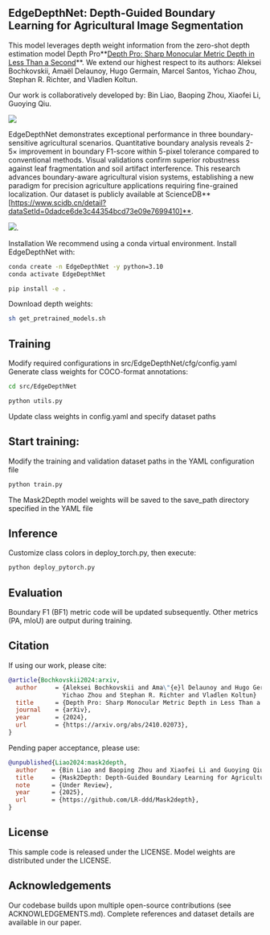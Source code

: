 ## EdgeDepthNet: Depth-Guided Boundary Learning for Agricultural Image Segmentation
This model leverages depth weight information from the zero-shot depth estimation model ​​Depth Pro**[Depth Pro: Sharp Monocular Metric Depth in Less Than a Second](https://arxiv.org/abs/2410.02073)**. We extend our highest respect to its authors:
Aleksei Bochkovskii, Amaël Delaunoy, Hugo Germain, Marcel Santos, Yichao Zhou, Stephan R. Richter, and Vladlen Koltun.

Our work is collaboratively developed by:
Bin Liao, Baoping Zhou, Xiaofei Li, Guoying Qiu.

![](datas/network.png)


EdgeDepthNet demonstrates exceptional performance in three boundary-sensitive agricultural scenarios. Quantitative boundary analysis reveals 2-5× improvement in boundary F1-score within 5-pixel tolerance compared to conventional methods. Visual validations confirm superior robustness against leaf fragmentation and soil artifact interference. This research advances boundary-aware agricultural vision systems, establishing a new paradigm for precision agriculture applications requiring fine-grained localization.
Our dataset is publicly available at ​​ScienceDB**[https://www.scidb.cn/detail?dataSetId=0dadce6de3c44354bcd73e09e7699410]**​​.

![](datas/vision.png).

Installation
We recommend using a conda virtual environment. Install EdgeDepthNet with:
```bash
conda create -n EdgeDepthNet -y python=3.10
conda activate EdgeDepthNet

pip install -e .
```
Download depth weights:
```bash
sh get_pretrained_models.sh
```

## Training
Modify required configurations in src/EdgeDepthNet/cfg/config.yaml
​​Generate class weights for COCO-format annotations​​:

```bash
cd src/EdgeDepthNet

python utils.py
```
Update class weights in config.yaml and specify dataset paths

## Start training:
Modify the training and validation dataset paths in the YAML configuration file​
```bash
python train.py
```
The Mask2Depth model weights will be saved to the save_path directory specified in the YAML file​

## Inference
Customize class colors in deploy_torch.py, then execute:
```bash
python deploy_pytorch.py
```

## Evaluation
Boundary F1 (BF1) metric code will be updated subsequently.
Other metrics (PA, mIoU) are output during training.

## Citation
If using our work, please cite:
```bibtex
@article{Bochkovskii2024:arxiv,
  author     = {Aleksei Bochkovskii and Ama\"{e}l Delaunoy and Hugo Germain and Marcel Santos and
               Yichao Zhou and Stephan R. Richter and Vladlen Koltun}
  title      = {Depth Pro: Sharp Monocular Metric Depth in Less Than a Second},
  journal    = {arXiv},
  year       = {2024},
  url        = {https://arxiv.org/abs/2410.02073},
}
```
Pending paper acceptance, please use:
```bibtex
@unpublished{Liao2024:mask2depth,
  author    = {Bin Liao and Baoping Zhou and Xiaofei Li and Guoying Qiu},
  title     = {Mask2Depth: Depth-Guided Boundary Learning for Agricultural Image Segmentation},
  note      = {Under Review},
  year      = {2025},
  url       = {https://github.com/LR-ddd/Mask2depth},
}
```
## License
This sample code is released under the LICENSE.
Model weights are distributed under the LICENSE.

## Acknowledgements
Our codebase builds upon multiple open-source contributions (see ACKNOWLEDGEMENTS.md).
Complete references and dataset details are available in our paper.
